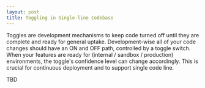 ```yaml
---
layout: post
title: Toggling in Single-line Codebase
---
```


Toggles are development mechanisms to keep code turned off until they are complete and ready for general uptake. Development-wise all of your code changes should have an ON and OFF path, controlled by a toggle switch. When your features are ready for (internal / sandbox / production) environments, the toggle's confidence level can change accordingly. This is crucial for continuous deployment and to support single code line.


TBD
